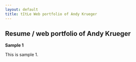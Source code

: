 ```yaml
---
layout: default
title: tItLe Web portfolio of Andy Krueger
---
```


## Resume / web portfolio of Andy Krueger

**Sample 1**

This is sample 1.
